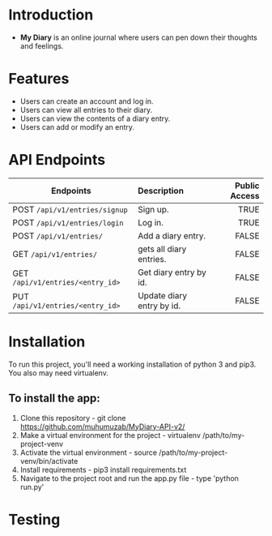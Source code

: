 

# Introduction

* **My Diary** is an online journal where users can pen down their thoughts and feelings.  

# Features

* Users can create an account and log in. 
* Users can view all entries to their diary. 
* Users can view the contents of a diary entry. 
* Users can add or modify an entry. 
  
# API Endpoints

|  Endpoints | Description  | Public Access |
| --- | :--- | ---: |
| POST  `/api/v1/entries/signup`  | Sign up.| TRUE
| POST  `/api/v1/entries/login`  | Log in.| TRUE
| POST  `/api/v1/entries/`  | Add a diary entry.| FALSE
| GET  `/api/v1/entries/`   | gets all diary entries.| FALSE
| GET  `/api/v1/entries/<entry_id>`  | Get diary entry by id. | FALSE
| PUT  `/api/v1/entries/<entry_id>`  | Update diary entry by id. | FALSE




# Installation
To run this project, you'll need a working installation of python 3 and pip3. You also may need virtualenv.

## To install the app:
1. Clone this repository - git clone https://github.com/muhumuzab/MyDiary-API-v2/
2. Make a virtual environment for the project - virtualenv /path/to/my-project-venv
3. Activate the virtual environment - source /path/to/my-project-venv/bin/activate
4. Install requirements - pip3 install requirements.txt
6. Navigate to the project root and run the app.py file - type 'python run.py'



# Testing

